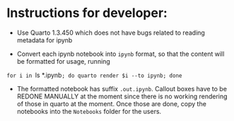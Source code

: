 # Instructions for developer:

- Use Quarto 1.3.450 which does not have bugs related to reading metadata for ipynb

- Convert each ipynb notebook into `ipynb` format, so that the content will be formatted for usage, running 

`for i in `ls *.ipynb`; do quarto render $i --to ipynb; done`

- The formatted notebook has suffix `.out.ipynb`. Callout boxes have to be REDONE MANUALLY at the moment since there is no working rendering of those in quarto at the moment. Once those are done, copy the notebooks into the `Notebooks` folder for the users.